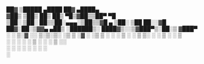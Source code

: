 
 ██▓     ▒█████    ▄████  ██▓ ▄████▄  
▓██▒    ▒██▒  ██▒ ██▒ ▀█▒▓██▒▒██▀ ▀█  
▒██░    ▒██░  ██▒▒██░▄▄▄░▒██▒▒▓█    ▄ 
▒██░    ▒██   ██░░▓█  ██▓░██░▒▓▓▄ ▄██▒
░██████▒░ ████▓▒░░▒▓███▀▒░██░▒ ▓███▀ ░
░ ▒░▓  ░░ ▒░▒░▒░  ░▒   ▒ ░▓  ░ ░▒ ▒  ░
░ ░ ▒  ░  ░ ▒ ▒░   ░   ░  ▒ ░  ░  ▒   
  ░ ░   ░ ░ ░ ▒  ░ ░   ░  ▒ ░░        
    ░  ░    ░ ░        ░  ░  ░ ░      
                             ░        
